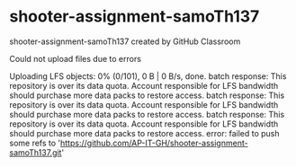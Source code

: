 # shooter-assignment-samoTh137
shooter-assignment-samoTh137 created by GitHub Classroom

Could not upload files due to errors

Uploading LFS objects:   0% (0/101), 0 B | 0 B/s, done.
batch response: This repository is over its data quota. Account responsible for LFS bandwidth should purchase more data packs to restore access.
batch response: This repository is over its data quota. Account responsible for LFS bandwidth should purchase more data packs to restore access.
batch response: This repository is over its data quota. Account responsible for LFS bandwidth should purchase more data packs to restore access.
error: failed to push some refs to 'https://github.com/AP-IT-GH/shooter-assignment-samoTh137.git'
